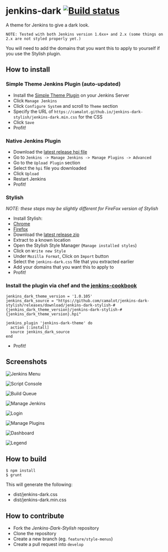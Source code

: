 # jenkins-dark [![Build status](https://ci.appveyor.com/api/projects/status/14lnufroy4v83xjk?svg=true)](https://ci.appveyor.com/project/camalot/jenkins-dark-stylish)
A theme for Jenkins to give a dark look.

```
NOTE: Tested with both Jenkins version 1.6xx+ and 2.x (some things on 2.x are not styled properly yet.)
```

You will need to add the domains that you want this to apply to yourself if you use the Stylish plugin.

## How to install

### Simple Theme Jenkins Plugin (auto-updated)
- Install the [Simple Theme Plugin](https://wiki.jenkins-ci.org/display/JENKINS/Simple+Theme+Plugin) on your Jenkins Server
- Click `Manage Jenkins`
- Click `Configure System` and scroll to `Theme` section
- Specify the URL of `https://camalot.github.io/jenkins-dark-stylish/jenkins-dark.min.css` for the CSS
- Click `Save`
- Profit!

### Native Jenkins Plugin
- Download the [latest  release hpi file](https://github.com/camalot/jenkins-dark-stylish/releases/latest)
- Go to `Jenkins -> Manage Jenkins -> Manage Plugins -> Advanced`
- Go to the `Upload Plugin` section
- Select the `hpi` file you downloaded
- Click `Upload`
- Restart Jenkins
- Profit!

### Stylish

_NOTE: these steps may be slightly different for FireFox version of Stylish_

- Install Stylish:
 - [Chrome][stylish-chrome]
 - [Firefox][stylish-firefox]
- Download the [latest release zip](https://github.com/camalot/jenkins-dark-stylish/releases/latest)
- Extract to a known location
- Open the Stylish Style Manager (`Manage installed styles`)
- Click on `Write new Style`
- Under `Mozilla Format`, Click on `Import` button
- Select the `jenkins-dark.css` file that you extracted earlier
- Add your domains that you want this to apply to
- Profit!

### Install the plugin via chef and the [jenkins-cookbook](https://supermarket.chef.io/cookbooks/jenkins)

```
jenkins_dark_theme_version = '1.0.105'
jenkins_dark_source = "https://github.com/camalot/jenkins-dark-stylish/releases/download/jenkins-dark-stylish-#{jenkins_dark_theme_version}/jenkins-dark-stylish-#{jenkins_dark_theme_version}.hpi"

jenkins_plugin 'jenkins-dark-theme' do
  action [:install]
  source jenkins_dark_source
end
```
- Profit!


## Screenshots

![Jenkins Menu](http://i.imgur.com/7nL7lLg.png)

![Script Console](http://i.imgur.com/cMfkrb1.png)

![Build Queue](http://i.imgur.com/2HqsYla.png)

![Manage Jenkins](http://i.imgur.com/KpxsHl4.png)

![Login](http://i.imgur.com/6uUYuTI.png)

![Manage Plugins](http://i.imgur.com/yTTJ6qO.png)

![Dashboard](http://i.imgur.com/YKBxbHm.png)

![Legend](http://i.imgur.com/v9N0oVT.png)

## How to build

```
$ npm install
$ grunt
```

This will generate the following:
  - dist/jenkins-dark.css
  - dist/jenkins-dark.min.css

## How to contribute

- Fork the _Jenkins-Dark-Stylish_ repository
- Clone the repository
- Create a new branch (eg. `feature/style-menus`)
- Create a pull request into `develop`



[unit-tests]: https://github.com/jamesshore/quixote

[stylish-chrome]: https://chrome.google.com/webstore/detail/stylish/fjnbnpbmkenffdnngjfgmeleoegfcffe?hl=en
[stylish-firefox]: https://addons.mozilla.org/en-US/firefox/addon/stylish/
